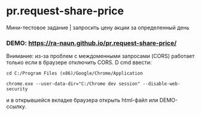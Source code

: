 # pr.request-share-price
Мини-тестовое задание | запросить цену акции за определенный день

### DEMO: https://ra-naun.github.io/pr.request-share-price/


Внимание: из-за проблем с междоменными запросами (CORS) работает только если в браузере отключить CORS. 
D cmd ввести:
 ```
 cd C:/Program Files (x86)/Google/Chrome/Application
 
 chrome.exe --user-data-dir="C:/Chrome dev session" --disable-web-security
 ```

и в открывшейся вкладке браузера открыть html-файл или DEMO-ссылку.
